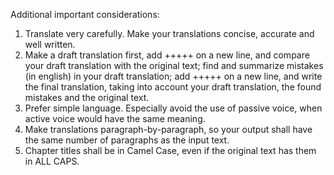 Additional important considerations:
1. Translate very carefully. Make your translations concise, accurate and well written.
2. Make a draft translation first, add +++++ on a new line, and compare your draft translation with the original text; find and summarize mistakes (in english) in your draft translation; add +++++ on a new line, and write the final translation, taking into account your draft translation, the found mistakes and the original text.
3. Prefer simple language. Especially avoid the use of passive voice, when active voice would have the same meaning.
4. Make translations paragraph-by-paragraph, so your output shall have the same number of paragraphs as the input text.
5. Chapter titles shall be in Camel Case, even if the original text has them in ALL CAPS.
